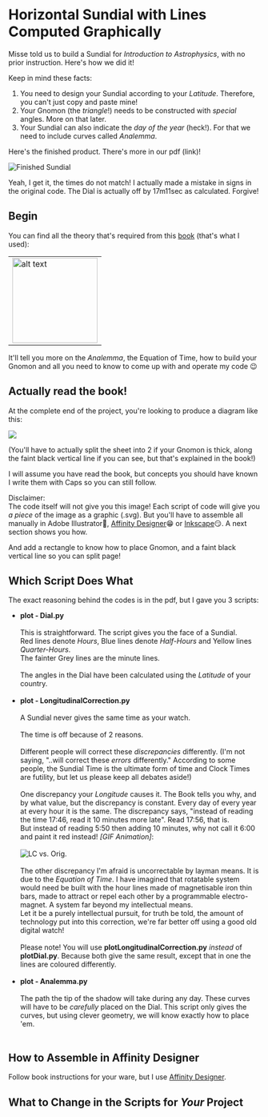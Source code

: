 # Horizontal Sundial with Lines Computed Graphically

Misse told us to build a Sundial for *Introduction to Astrophysics*, with no prior instruction. Here's how we did it!

Keep in mind these facts:
1. You need to design your Sundial according to your _Latitude_. Therefore, you can't just copy and paste mine!
2. Your Gnomon (the _triangle_!) needs to be constructed with _special_ angles. More on that later.
3. Your Sundial can also indicate the _day of the year_ (heck!). For that we need to include curves called _Analemma_.

Here's the finished product. There's more in our pdf (link)!


![Finished Sundial](https://i.imgur.com/uYcVIGa.jpg)

Yeah, I get it, the times do not match! I actually made a mistake in signs in the original code. The Dial is actually off by 17m11sec as calculated. Forgive!

## Begin

You can find all the theory that's required from this [book](https://www.amazon.com/Sundials-Theory-Construction-Albert-Waugh/dp/0486229475) (that's what I used):

<table> 
    <tr>
        <td>
            <img src="https://images-na.ssl-images-amazon.com/images/I/51kt5nWqYhL._SX313_BO1,204,203,200_.jpg" alt="alt text" width="170">
        </td>
    </tr> 
</table>

It'll tell you more on the _Analemma_, the Equation of Time, how to build your Gnomon and all you need to know to come up with and operate my code 😉

## Actually read the book!

At the complete end of the project, you're looking to produce a diagram like this:

![](https://i.imgur.com/UNu43jX.jpeg)

(You'll have to actually split the sheet into 2 if your Gnomon is thick, along the faint black vertical line if you can see, but that's explained in the book!)

I will assume you have read the book, but concepts you should have known I write them with Caps so you can still follow.

Disclaimer:<br> 
The code itself will not give you this image! Each script of code will give you _a piece_ of the image as a graphic (.svg). But you'll have to assemble all manually in Adobe Illustrator🤮, [Affinity Designer](https://affinity.serif.com/en-us/designer/)😁 or [Inkscape](https://inkscape.org/release/inkscape-1.1/)😏.
A next section shows you how.

And add a rectangle to know how to place Gnomon, and a faint black vertical line so you can split page!


## Which Script Does What

The exact reasoning behind the codes is in the pdf, but I gave you 3 scripts:
* **plot - Dial.py**<br><br>
 This is straightforward. The script gives you the face of a Sundial. <br>
 Red lines denote *Hours*, Blue lines denote *Half-Hours* and Yellow lines *Quarter-Hours*.<br>
 The fainter Grey lines are the minute lines.<br><br>
 The angles in the Dial have been calculated using the *Latitude* of your country.<br><br>
* **plot - LongitudinalCorrection.py**<br><br>
 A Sundial never gives the same time as your watch.<br><br>
 The time is off because of 2 reasons.<br><br>
 Different people will correct these _discrepancies_ differently. (I'm not saying, "..will correct these _errors_ differently." According to some people, the Sundial Time is the ultimate form of time and Clock Times are futility, but let us please keep all debates aside!)<br><br>
 One discrepancy your *Longitude* causes it. The Book tells you why, and by what value, but the discrepancy is constant. Every day of every year at every hour it is the same. The discrepancy says, "instead of reading the time 17:46, read it 10 minutes more late". Read 17:56, that is.<br>
 But instead of reading 5:50 then adding 10 minutes, why not call it 6:00 and paint it red instead! *[GIF Animation]*:<br><br>
 ![LC vs. Orig.](https://i.imgur.com/hCajgpy.gif)<br><br>
 The other discrepancy I'm afraid is uncorrectable by layman means. It is due to the *Equation of Time*. I have imagined that rotatable system would need be built with the hour lines made of magnetisable iron thin bars, made to attract or repel each other by a programmable electro-magnet. A system far beyond my intellectual means.<br>
 Let it be a purely intellectual pursuit, for truth be told, the amount of technology put into this correction, we're far better off using a good old digital watch!<br><br>
 Please note! You will use **plotLongitudinalCorrection.py** *instead* of **plotDial.py**. Because both give the same result, except that in one the lines are coloured differently.<br><br>
* **plot - Analemma.py**<br><br>
 The path the tip of the shadow will take during any day. These curves will have to be *carefully* placed on the Dial. This script only gives the curves, but using clever geometry, we will know exactly how to place 'em.<br><br> 
## How to Assemble in Affinity Designer

Follow book instructions for your ware, but I use [Affinity Designer](https://affinity.serif.com/en-us/designer/).

## What to Change in the Scripts for _Your_ Project

